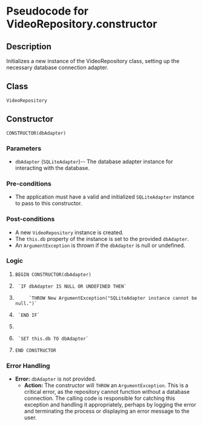 # Pseudocode for VideoRepository.constructor

## Description
Initializes a new instance of the VideoRepository class, setting up the necessary database connection adapter.

## Class
`VideoRepository`

## Constructor
`CONSTRUCTOR(dbAdapter)`

### Parameters
-   `dbAdapter` (`SQLiteAdapter`)-- The database adapter instance for interacting with the database.

### Pre-conditions
-   The application must have a valid and initialized `SQLiteAdapter` instance to pass to this constructor.

### Post-conditions
-   A new `VideoRepository` instance is created.
-   The `this.db` property of the instance is set to the provided `dbAdapter`.
-   An `ArgumentException` is thrown if the `dbAdapter` is null or undefined.

### Logic
1.  `BEGIN CONSTRUCTOR(dbAdapter)`
2.      `IF dbAdapter IS NULL OR UNDEFINED THEN`
3.          `THROW New ArgumentException("SQLiteAdapter instance cannot be null.")`
4.      `END IF`
5.
6.      `SET this.db TO dbAdapter`
7.  `END CONSTRUCTOR`

### Error Handling
-   **Error:** `dbAdapter` is not provided.
    -   **Action:** The constructor will `THROW` an `ArgumentException`. This is a critical error, as the repository cannot function without a database connection. The calling code is responsible for catching this exception and handling it appropriately, perhaps by logging the error and terminating the process or displaying an error message to the user.